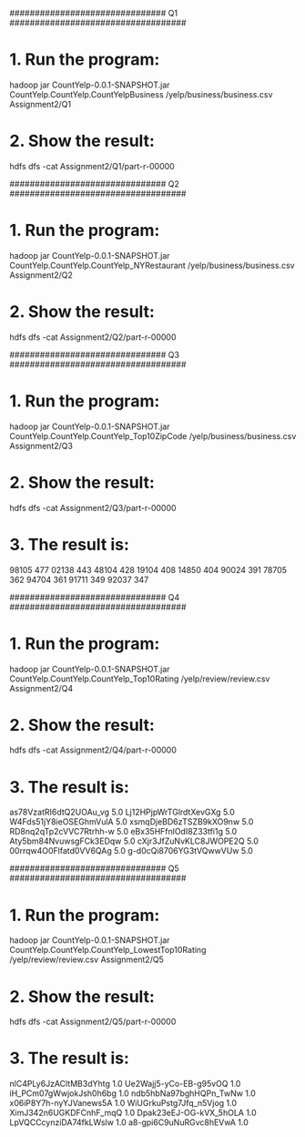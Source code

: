 ############################### Q1 ###################################
# 1. Run the program: 
hadoop jar CountYelp-0.0.1-SNAPSHOT.jar CountYelp.CountYelp.CountYelpBusiness /yelp/business/business.csv Assignment2/Q1

# 2. Show the result:
hdfs dfs -cat Assignment2/Q1/part-r-00000


############################### Q2 ###################################
# 1. Run the program:  
hadoop jar CountYelp-0.0.1-SNAPSHOT.jar CountYelp.CountYelp.CountYelp_NYRestaurant /yelp/business/business.csv Assignment2/Q2

# 2. Show the result: 
hdfs dfs -cat Assignment2/Q2/part-r-00000


############################### Q3 ###################################
# 1. Run the program: 
hadoop jar CountYelp-0.0.1-SNAPSHOT.jar CountYelp.CountYelp.CountYelp_Top10ZipCode /yelp/business/business.csv Assignment2/Q3

# 2. Show the result:
hdfs dfs -cat Assignment2/Q3/part-r-00000

# 3. The result is: 

98105   477
02138   443
48104   428
19104   408
14850   404
90024   391
78705   362
94704   361
91711   349
92037   347

############################### Q4 ###################################
# 1. Run the program: 
hadoop jar CountYelp-0.0.1-SNAPSHOT.jar CountYelp.CountYelp.CountYelp_Top10Rating /yelp/review/review.csv Assignment2/Q4

# 2. Show the result:
hdfs dfs -cat Assignment2/Q4/part-r-00000

# 3. The result is:
as78VzatRI6dtQ2UOAu_vg  5.0
Lj12HPjpWrTGlrdtXevGXg  5.0
W4Fds51jY8ieOSEGhmVulA  5.0
xsmqDjeBD6zTSZB9kXO9nw  5.0
RD8nq2qTp2cVVC7Rtrhh-w  5.0
eBx35HFfnlOdI8Z33tfi1g  5.0
Aty5bm84NvuwsgFCk3EDqw  5.0
cXjr3JfZuNvKLC8JWOPE2Q  5.0
00rrqw4O0Flfatd0VV6QAg  5.0
g-d0cQi8706YG3tVQwwVUw  5.0


############################### Q5 ###################################
# 1. Run the program: 
hadoop jar CountYelp-0.0.1-SNAPSHOT.jar CountYelp.CountYelp.CountYelp_LowestTop10Rating /yelp/review/review.csv Assignment2/Q5

# 2. Show the result:
hdfs dfs -cat Assignment2/Q5/part-r-00000

# 3. The result is:
nlC4PLy6JzACltMB3dYhtg  1.0
Ue2Wajj5-yCo-EB-g95vOQ  1.0
iH_PCm07gWwjokJsh0h6bg  1.0
ndb5hbNa97bghHQPn_TwNw  1.0
x06iP8Y7h-nyYJVanews5A  1.0
WiUGrkuPstg7Jfq_n5Vjog  1.0
XimJ342n6UGKDFCnhF_mqQ  1.0
Dpak23eEJ-OG-kVX_5hOLA  1.0
LpVQCCcynziDA74fkLWslw  1.0
a8-gpi6C9uNuRGvc8hEVwA  1.0
